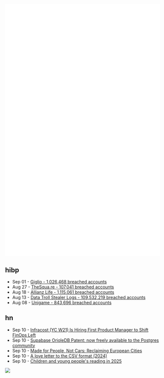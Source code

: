 ![Metrics](https://raw.githubusercontent.com/phixion/phixion/master/metrics.svg)

## hibp

<!--
for https://github.com/phixion/phixion/blob/main/.github/workflows/feeds.yml
-->
<!--START_SECTION:haveibeenpwnd-->
- Sep 01 - [Giglio - 1,026,468 breached accounts](https://haveibeenpwned.com/Breach/Giglio)
- Aug 27 - [TheSqua.re - 107,041 breached accounts](https://haveibeenpwned.com/Breach/TheSquare)
- Aug 18 - [Allianz Life - 1,115,061 breached accounts](https://haveibeenpwned.com/Breach/AllianzLife)
- Aug 13 - [Data Troll Stealer Logs - 109,532,219 breached accounts](https://haveibeenpwned.com/Breach/DataTrollStealerLogs)
- Aug 08 - [Unigame - 843,696 breached accounts](https://haveibeenpwned.com/Breach/Unigame)
<!--END_SECTION:haveibeenpwnd-->

## hn

<!--
for https://github.com/phixion/phixion/blob/main/.github/workflows/feeds.yml
-->
<!--START_SECTION:hn-->
- Sep 10 - [Infracost (YC W21) Is Hiring First Product Manager to Shift FinOps Left](https://www.ycombinator.com/companies/infracost/jobs/ukwJ299-senior-product-manager)
- Sep 10 - [Supabase OrioleDB Patent: now freely available to the Postgres community](https://supabase.com/blog/orioledb-patent-free)
- Sep 10 - [Made for People, Not Cars: Reclaiming European Cities](https://www.greeneuropeanjournal.eu/made-for-people-not-cars-reclaiming-european-cities/)
- Sep 10 - [A love letter to the CSV format (2024)](https://medialab.sciencespo.fr/en/news/a-love-letter-to-the-csv-format/)
- Sep 10 - [Children and young people's reading in 2025](https://literacytrust.org.uk/research-services/research-reports/children-and-young-peoples-reading-in-2025/)
<!--END_SECTION:hn-->

<!--
for https://yhype.me
-->
![](https://hit.yhype.me/github/profile?user_id=13013670)
